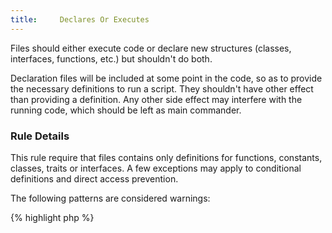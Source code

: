 ```yaml
---
title:     Declares Or Executes
---
```


Files should either execute code or declare new structures (classes, interfaces, functions, etc.) but shouldn't do both. 

Declaration files will be included at some point in the code, so as to provide the necessary definitions to run a script. They shouldn't have other effect than providing a definition. Any other side effect may interfere with the running code, which should be left as main commander.  


### Rule Details

This rule require that files contains only definitions for functions, constants, classes, traits or interfaces. A few exceptions may apply to conditional definitions and direct access prevention.
  
The following patterns are considered warnings:

{% highlight php %}
<?php
class x { /**/ }

// main script should initialize that variable only if needed
if (x::staticProperty === null) {
	$main_variable = new x();
}

{% endhighlight %}{: .warning }


The following code is considered legit: 

{% highlight php %}
<?php
// direct access
if (!defined('APP_CONSTANT')) { die(); }

// conditional declarations
if (defined('APP_CONFIGURATION')) {
	class x { /**/ }
} else {
	class x { /**/ }
}

{% endhighlight %}{: .good }


### Further Reading

* [PSR-1: Side effects](http://www.php-fig.org/psr/psr-1/#2.3.-side-effects)

